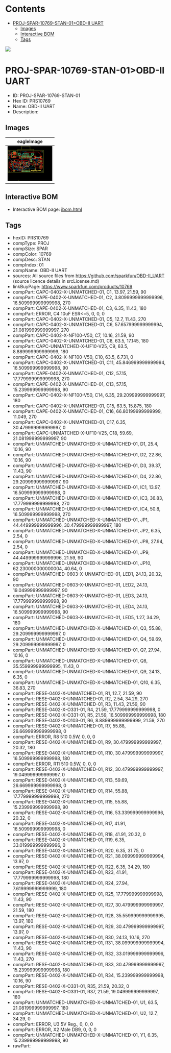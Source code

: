



Contents
========

* [PROJ-SPAR-10769-STAN-01>OBD-II UART](#proj-spar-10769-stan-01obd-ii-uart)
	* [Images](#images)
	* [Interactive BOM](#interactive-bom)
	* [Tags](#tags)
  
![][im]
# PROJ-SPAR-10769-STAN-01>OBD-II UART

- ID: PROJ-SPAR-10769-STAN-01
- Hex ID: PRS10769
- Name: OBD-II UART
- Description: 

## Images
  
  

|eagleImage|
| :---: |
|[![eagleImage](eagleImage_140.png)](eagleImage_600.png)|

## Interactive BOM

- Interactive BOM page: [ibom.html](kicad/bom/ibom.html)

## Tags

- hexID: PRS10769
- oompType: PROJ
- oompSize: SPAR
- oompColor: 10769
- oompDesc: STAN
- oompIndex: 01
- oompName: OBD-II UART
- sources: All source files from https://github.com/sparkfun/OBD-II_UART (source licence details in srcLicense.md)
- linkBuyPage: https://www.sparkfun.com/products/10769
- oompPart: CAPC-0402-X-UNMATCHED-01, C1, 13.97, 21.59, 90
- oompPart: CAPE-0402-X-UNMATCHED-01, C2, 3.8099999999999996, 16.509999999999998, 270
- oompPart: CAPE-0402-X-UNMATCHED-01, C3, 6.35, 11.43, 180
- oompPart: ERROR, C4 10uF ESR<=5, 0, 0, 0
- oompPart: CAPC-0402-X-UNMATCHED-01, C5, 12.7, 11.43, 270
- oompPart: CAPC-0402-X-UNMATCHED-01, C6, 57.657999999999994, 21.081999999999997, 270
- oompPart: CAPC-0402-X-NF100-V50, C7, 10.16, 21.59, 90
- oompPart: CAPC-0402-X-UNMATCHED-01, C8, 63.5, 17.145, 180
- oompPart: CAPC-UNMATCHED-X-UF10-V25, C9, 63.5, 8.889999999999999, 180
- oompPart: CAPC-0402-X-NF100-V50, C10, 63.5, 6.731, 0
- oompPart: CAPC-0402-X-UNMATCHED-01, C11, 45.846999999999994, 16.509999999999998, 90
- oompPart: CAPE-0402-X-UNMATCHED-01, C12, 57.15, 17.779999999999998, 270
- oompPart: CAPE-0402-X-UNMATCHED-01, C13, 57.15, 15.239999999999998, 90
- oompPart: CAPC-0402-X-NF100-V50, C14, 6.35, 29.209999999999997, 180
- oompPart: CAPC-0402-X-UNMATCHED-01, C15, 63.5, 15.875, 180
- oompPart: CAPE-0402-X-UNMATCHED-01, C16, 66.80199999999999, 11.049, 270
- oompPart: CAPC-0402-X-UNMATCHED-01, C17, 6.35, 30.479999999999997, 0
- oompPart: CAPC-UNMATCHED-X-UF10-V25, C18, 59.69, 21.081999999999997, 90
- oompPart: UNMATCHED-UNMATCHED-X-UNMATCHED-01, D1, 25.4, 10.16, 90
- oompPart: UNMATCHED-UNMATCHED-X-UNMATCHED-01, D2, 22.86, 10.16, 90
- oompPart: UNMATCHED-UNMATCHED-X-UNMATCHED-01, D3, 39.37, 11.43, 90
- oompPart: UNMATCHED-UNMATCHED-X-UNMATCHED-01, D4, 22.86, 29.209999999999997, 90
- oompPart: UNMATCHED-UNMATCHED-X-UNMATCHED-01, IC1, 13.97, 16.509999999999998, 0
- oompPart: UNMATCHED-UNMATCHED-X-UNMATCHED-01, IC3, 36.83, 17.779999999999998, 270
- oompPart: UNMATCHED-UNMATCHED-X-UNMATCHED-01, IC4, 50.8, 16.509999999999998, 270
- oompPart: UNMATCHED-UNMATCHED-X-UNMATCHED-01, JP1, 44.449999999999996, 30.479999999999997, 180
- oompPart: UNMATCHED-UNMATCHED-X-UNMATCHED-01, JP2, 6.35, 2.54, 0
- oompPart: UNMATCHED-UNMATCHED-X-UNMATCHED-01, JP8, 27.94, 2.54, 0
- oompPart: UNMATCHED-UNMATCHED-X-UNMATCHED-01, JP9, 44.449999999999996, 21.59, 90
- oompPart: UNMATCHED-UNMATCHED-X-UNMATCHED-01, JP10, 62.230000000000004, 40.64, 0
- oompPart: UNMATCHED-0603-X-UNMATCHED-01, LED1, 24.13, 20.32, 90
- oompPart: UNMATCHED-0603-X-UNMATCHED-01, LED2, 24.13, 19.049999999999997, 90
- oompPart: UNMATCHED-0603-X-UNMATCHED-01, LED3, 24.13, 17.779999999999998, 90
- oompPart: UNMATCHED-0603-X-UNMATCHED-01, LED4, 24.13, 16.509999999999998, 90
- oompPart: UNMATCHED-0603-X-UNMATCHED-01, LED5, 1.27, 34.29, 180
- oompPart: UNMATCHED-UNMATCHED-X-UNMATCHED-01, Q3, 55.88, 29.209999999999997, 0
- oompPart: UNMATCHED-UNMATCHED-X-UNMATCHED-01, Q4, 59.69, 29.209999999999997, 0
- oompPart: UNMATCHED-UNMATCHED-X-UNMATCHED-01, Q7, 27.94, 10.16, 0
- oompPart: UNMATCHED-UNMATCHED-X-UNMATCHED-01, Q8, 35.559999999999995, 11.43, 0
- oompPart: UNMATCHED-UNMATCHED-X-UNMATCHED-01, Q9, 24.13, 6.35, 0
- oompPart: UNMATCHED-UNMATCHED-X-UNMATCHED-01, Q10, 6.35, 36.83, 270
- oompPart: RESE-0402-X-UNMATCHED-01, R1, 12.7, 21.59, 90
- oompPart: RESE-0402-X-UNMATCHED-01, R2, 2.54, 34.29, 270
- oompPart: RESE-0402-X-UNMATCHED-01, R3, 11.43, 21.59, 90
- oompPart: RESE-0402-X-O331-01, R4, 21.59, 17.779999999999998, 0
- oompPart: RESE-0402-X-O331-01, R5, 21.59, 16.509999999999998, 180
- oompPart: RESE-0402-X-O103-01, R6, 8.889999999999999, 21.59, 270
- oompPart: RESE-0402-X-UNMATCHED-01, R7, 55.88, 26.669999999999998, 0
- oompPart: ERROR, R8 510 0.5W, 0, 0, 0
- oompPart: RESE-0402-X-UNMATCHED-01, R9, 30.479999999999997, 20.32, 180
- oompPart: RESE-0402-X-UNMATCHED-01, R10, 30.479999999999997, 16.509999999999998, 180
- oompPart: ERROR, R11 510 0.5W, 0, 0, 0
- oompPart: RESE-0402-X-UNMATCHED-01, R12, 30.479999999999997, 19.049999999999997, 0
- oompPart: RESE-0402-X-UNMATCHED-01, R13, 59.69, 26.669999999999998, 0
- oompPart: RESE-0402-X-UNMATCHED-01, R14, 55.88, 17.779999999999998, 270
- oompPart: RESE-0402-X-UNMATCHED-01, R15, 55.88, 15.239999999999998, 90
- oompPart: RESE-0402-X-UNMATCHED-01, R16, 53.339999999999996, 20.32, 0
- oompPart: RESE-0402-X-UNMATCHED-01, R17, 41.91, 16.509999999999998, 0
- oompPart: RESE-0402-X-UNMATCHED-01, R18, 41.91, 20.32, 0
- oompPart: RESE-0402-X-UNMATCHED-01, R19, 6.35, 33.019999999999996, 0
- oompPart: RESE-0402-X-UNMATCHED-01, R20, 6.35, 31.75, 0
- oompPart: RESE-0402-X-UNMATCHED-01, R21, 38.099999999999994, 13.97, 0
- oompPart: RESE-0402-X-UNMATCHED-01, R22, 6.35, 34.29, 180
- oompPart: RESE-0402-X-UNMATCHED-01, R23, 41.91, 17.779999999999998, 180
- oompPart: RESE-0402-X-UNMATCHED-01, R24, 27.94, 7.619999999999999, 180
- oompPart: RESE-0402-X-UNMATCHED-01, R25, 17.779999999999998, 11.43, 90
- oompPart: RESE-0402-X-UNMATCHED-01, R27, 30.479999999999997, 21.59, 180
- oompPart: RESE-0402-X-UNMATCHED-01, R28, 35.559999999999995, 13.97, 180
- oompPart: RESE-0402-X-UNMATCHED-01, R29, 30.479999999999997, 13.97, 0
- oompPart: RESE-0402-X-UNMATCHED-01, R30, 24.13, 10.16, 270
- oompPart: RESE-0402-X-UNMATCHED-01, R31, 38.099999999999994, 11.43, 90
- oompPart: RESE-0402-X-UNMATCHED-01, R32, 33.019999999999996, 11.43, 270
- oompPart: RESE-0402-X-UNMATCHED-01, R33, 30.479999999999997, 15.239999999999998, 180
- oompPart: RESE-0402-X-UNMATCHED-01, R34, 15.239999999999998, 10.16, 90
- oompPart: RESE-0402-X-O331-01, R35, 21.59, 20.32, 0
- oompPart: RESE-0402-X-O331-01, R37, 21.59, 19.049999999999997, 180
- oompPart: UNMATCHED-UNMATCHED-X-UNMATCHED-01, U1, 63.5, 21.081999999999997, 180
- oompPart: UNMATCHED-UNMATCHED-X-UNMATCHED-01, U2, 12.7, 34.29, 0
- oompPart: ERROR, U3 5V Reg., 0, 0, 0
- oompPart: ERROR, X2 Male DB9, 0, 0, 0
- oompPart: UNMATCHED-UNMATCHED-X-UNMATCHED-01, Y1, 6.35, 15.239999999999998, 90
- rawPart: 



[im]: eagleImage_450.png
